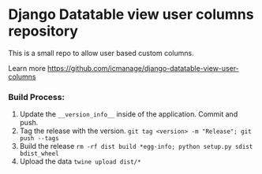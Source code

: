 # Django Datatable view user columns repository

This is a small repo to allow user based custom columns.

Learn more https://github.com/icmanage/django-datatable-view-user-columns

### Build Process:
1.  Update the `__version_info__` inside of the application. Commit and push.
2.  Tag the release with the version. `git tag <version> -m "Release"; git push --tags`
3.  Build the release `rm -rf dist build *egg-info; python setup.py sdist bdist_wheel`
4.  Upload the data `twine upload dist/*`
